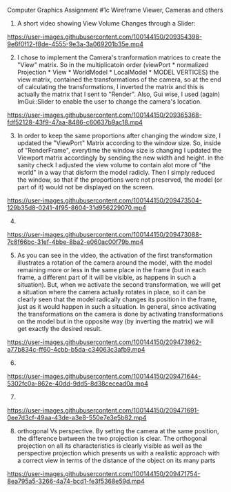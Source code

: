 Computer Graphics Assignment #1c
Wireframe Viewer, Cameras and others

1. A short video showing View Volume Changes through a Slider:

https://user-images.githubusercontent.com/100144150/209354398-9e6f0f12-f8de-4555-9e3a-3a069201b35e.mp4



2. I chose to implement the Camera's tranformation matrices to create the "View" matrix.
   So in the multiplicatoin order (viewPort * normalized Projection * View * WorldModel * LocalModel * MODEL VERTICES) the view matrix,
   contained the transformations of the camera, so at the end of calculating the transformations, I inverted the matrix and this is actually the matrix that I sent 
   to "Render".
   Also, Gui wise, I used (again) ImGui::Slider to enable the user to change the camera's location.


https://user-images.githubusercontent.com/100144150/209365368-fdf52128-43f9-47aa-8486-c60637b9ac18.mp4


3. In order to keep the same proportions after changing the window size, I updated the "ViewPort" Matrix according to the window size.
   So, inside of "RenderFrame", everytime the window size is changing I updated the Viewport matrix accordingly by sending the new width and height.
   in the sanity check I adjusted the view volume to contain alot more of "the world" in a way that disform the model radicly.
   Then I simply reduced the window, so that if the proportions were not preserved, the model (or part of it) would not be displayed on the screen.
   
   

https://user-images.githubusercontent.com/100144150/209473504-129b35d8-0241-4f95-8604-31d956229070.mp4


   
   
4.    


https://user-images.githubusercontent.com/100144150/209473088-7c8f66bc-31ef-4bbe-8ba2-e060ac00f79b.mp4



5. As you can see in the video, the activation of the first transformation illustrates a rotation of the camera around the model, with the model remaining more or less in the same place in the frame (but in each frame, a different part of it will be visible, as happens in such a situation).
But, when we activate the second transformation, we will get a situation where the camera actually rotates in place, so it can be clearly seen that the model radically changes its position in the frame, just as it would happen in such a situation.
In general, since activating the transformations on the camera is done by activating transformations on the model but in the opposite way (by inverting the matrix) we will get exactly the desired result.


https://user-images.githubusercontent.com/100144150/209473962-a77b834c-ff60-4cbb-b5da-c34063c3afb9.mp4




6.

https://user-images.githubusercontent.com/100144150/209471644-5302fc0a-862e-40dd-9dd5-8d38cecead0a.mp4

7.


https://user-images.githubusercontent.com/100144150/209471691-0ee7d3cf-49aa-43de-a3e8-550e7e3e5b82.mp4

8. orthogonal Vs perspective.
   By setting the camera at the same position, the difference bwtween the two projection is clear.
   The orthogonal projection on all its characteristics is clearly visible as well as the perspective projection which presents us with a realistic approach with a
    correct view in terms of the distance of the object on its many parts


https://user-images.githubusercontent.com/100144150/209471754-8ea795a5-3266-4a74-bcd1-fe3f5368e59d.mp4


